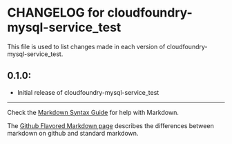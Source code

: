 # CHANGELOG for cloudfoundry-mysql-service_test

This file is used to list changes made in each version of cloudfoundry-mysql-service_test.

## 0.1.0:

* Initial release of cloudfoundry-mysql-service_test

- - - 
Check the [Markdown Syntax Guide](http://daringfireball.net/projects/markdown/syntax) for help with Markdown.

The [Github Flavored Markdown page](http://github.github.com/github-flavored-markdown/) describes the differences between markdown on github and standard markdown.
